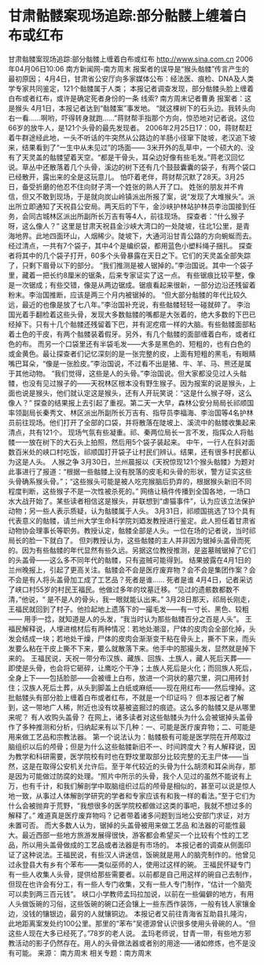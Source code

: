# 甘肃骷髅案现场追踪:部分骷髅上缠着白布或红布

甘肃骷髅案现场追踪:部分骷髅上缠着白布或红布
http://www.sina.com.cn 2006年04月06日10:06 南方新闻网-南方周末
报案者的误导是“猴头骷髅”传言产生的最初原因；
4月4日，甘肃省公安厅向多家媒体公布：经法医、痕检、DNA及人类学专家共同鉴定，121个骷髅属于人类；
本报记者调查发现，部分骷髅头脸上缠着白布或者红布，或许是确定死者身份的一条
线索?
南方周末记者曹勇
报案者：这是猴头
4月1日，本报记者达到“骷髅案”事发地。
“就这棵树下的石头边。我转头向右一看……啊哟，吓得转身就跑……”蒋财帮手指那个方向，惊恐地对记者说。这位66岁的放牛人，是121个头骨的最先发现者。
2006年2月25日17：00，蒋财帮赶着牛群途经此地，一头不听话的牛突然从公路边的羊肠小径窜下陡坡，老汉追下坡来，结果看到了“一生中从未见过”的场面——
3米开外的乱草中，一个硕大的、没有了天灵盖的骷髅望着天空。“都是干骨头，耳朵边好像有些毛发。”蒋老汉回忆说。草丛中还散落着几个头骨，溪边的树下还有几个鼓鼓囊囊的袋子，有两个袋口已经散开，露出来的全是这玩意儿。
怕吓着老伴，蒋财帮沉默了28天。3月25日，备受折磨的他忍不住向财子湾一个姓张的熟人开了口。
姓张的朋友并不肯信，但又不敢到现场，于是就向炭山岭镇派出所报了案，说“发现了大堆猴头”。派出所立即通知了天祝县公安局。两天后的下午，金沙峡护林站护林员李治国接到任务，会同古城林区派出所副所长万吉有等4人，前往现场。
探查者：“什么猴子呀，这么像人？”
这里是甘肃天祝县金沙峡大湾口的一处陡坡，往北1公里，是青海地界。此地四面环山，人烟稀少。陡坡下，大通河沿甘青公路的方向蜿蜒而去。
经过清点，一共有7个袋子，其中4个是编织袋，都用蓝色小塑料绳子捆扎。
探查者将其中的几个袋子打开，60多个头骨暴露在天日之下。它们的天灵盖全部失踪了，只剩下眉骨以下的部分。 “我们推测是被人锯掉的。”李治国说。其中一个袋子里，藏着一把长约8厘米的锯条，后来专家证实了这一点。
有些锯痕比较平整，像是一次锯成；有些交错，像是从两边锯成。锯痕看起来很新，一部分边沿还残留着粉末。李治国推断，应该是两三个月内被锯掉的。
“但大部分骷髅的年代比较久远，最近的也像是放了七八年。”李治国补充说，有些骷髅轻轻一碰就碎了。
李治国光着手翻检着这些头骨，发现大多数骷髅的嘴都是大张着的，绝大多数的下巴已经掉下。只有十几个骷髅还残留着下巴，并有泥疙瘩一样的大脑。有些骷髅面部粘着土色的干皮，有两个骷髅装着假牙。另外，有几个骷髅的面部缠着白布，或者红色的布。
而另一个口袋里还有半袋毛发——大多是黑色的、短粗的，也有白色的或金黄色。最让探查者们记忆深刻的是一张完整的皮，上面有短粗的黑毛，有眼睛嘴巴耳朵，“像是一张脸皮。”李治国说，不过看不出是猪、牛、羊、马、熊还是属于其他动物。
“我们觉得，这些是人的头骨。”李治国说。但大家都没见过人头骷髅，也没有见过猴子的——天祝林区根本没有野生猴子。因为报案的说是猴头，上面也说是猴头，他们就认定这是猴头，还有人开玩笑说：“这是什么猴子呀，这么像人？”
探查的结果报上去引起了重视。第二天一大早，森林公安分局局长祁顺国率领副局长秦秀文、林区派出所副所长万吉有、指导员李福海、李治国等4名护林员前往现场。他们打开了全部的口袋，并将散落在陡坡上、溪流中的骷髅收集起来清点，共有121个。
现场气氛有些凝重。祁、秦两位局长一言不发，指挥众人将骷髅一一放在树下的大石头上拍照，然后用5个袋子装起来。
中午，一行人在斜对面数百米处的峡口村吃饭，祁顺国打开袋子让村民们辨认。结果，还有很多村民都认为这是人头。
人猴之争
3月30日，兰州晨报以《天祝惊现121个猴头骷髅》为题对此事进行了报道：“根据一些骷髅上没有脱落的皮毛和头骨的形状，警方证实这些头骨确系猴头骨。”；“这些猴头可能是被人吃完猴脑后扔弃的，根据猴头新旧不同程度判断，这些猴子不是一次性被杀死的。”
网络让稿件传播到全国各地，一场口水大战开始了。某些读者相信这是猴头，并联想到“虐猫事件”，认为应该立法保护动物；另一些人表示质疑，认为骷髅属于人头。
3月31日，祁顺国挑选了13个具有代表意义的骷髅，请兰州大学生命科学院刘廼发教授进行鉴定。此人担任着甘肃省动物协会理事长等职务。教授认定，骷髅全部是人头。一位在场的记者说，当时祁局长的脸一下就白了。
但刘教授认为，这些骷髅的主人并非因为锯掉头盖骨而死的。因为有些骷髅的年代显然有些久远。另据这位教授推测，是盗墓贼锯掉了它们的头盖骨——这么多不同年代的骷髅，只有盗贼可能得到。
结果披露在4月1日的兰州晚报上，引起了更高关注。骷髅会不会是医疗废弃物？会不会是集团作案？会不会是有人将头盖骨加工成了工艺品？死者是谁……
死者是谁
4月4日，记者采访了峡口村55岁的村民王福民。他做过多年的坟墓迁移。“见过的遗骸数都数不清，”他说，“ 是不是人的骨头，我一眼就能认出来。”
3月28日那天，祁局长刚走，王福民就回到了村子。他捡起地上遗落下的一撮毛发——有一寸长、黑色、较粗—— 用手一捻，就知道是人的头发，“我当时认为那些骷髅百分之百是人头”。
王福民解释说，人埋进棺材后有两种情况：若地处潮湿，尸体的皮肉会全部化掉，头发会结成一块；若地处干燥，尸体的皮肉会渐渐变干粘在骨头上，撕不下来，而头发要么粘在干皮上撕不下来，要么就散落下来。他手中的那撮头发，显然就是掉下来的。
王福民说，天祝一带分布汉族、藏族、回族、土族人，藏人死后天葬——即使是头骨，也会将它砸碎，让鹰吃个干净；土族人死后是火化；而回族人死后，全身上下——包括脸部——会被缠上白布，放进一个洞状的墓穴里，洞口用砖封住；汉族人死后土葬，从头到脚盖上白纸或麻纸——现在用红布——然后埋掉。这批骷髅头有部分脸上缠着白布或者红布，不就是一个印证吗？
但本报记者了解到，这一带地广人稀，附近也没有坟墓被盗掘过的痕迹。这么多的骷髅又是从哪里来呢？
有人收购头盖骨？
在网上，诸多读者对这些骷髅头为什么会被锯掉头盖骨作了多种推测和分析，归纳起来有以下几种：一、可能是医疗废弃物；二、可能是用来做工艺品和宗教法器。
第一个说法认为：骷髅极有可能是医学院在开颅取过脑组织以后的颅骨；但是为什么这些骷髅新旧不一、时间跨度大？有人解释说，因为教学和科研需要，医学院校有时也在野坟里取部分比较完整的无主尸体——当然，这是在取得公安机关允许后。至于年代较近的头骨为什么胡须和耳朵尚存，那是因为可能做过防腐的处理。“照片中所示的头骨，我个人见过的虽然不能说有上万，也有千计，和我们解剖学中取脑组织过后的颅骨是相似的，甚至可以说是惊人地一致，从事过人体解剖学研究的学者和专家应该有和我一样的看法。”至于它们为什么会被抛弃于荒野，“我想很多的医学院校都做过这类的事吧，我就不想过多的解释了。”
难道真是医疗废弃物吗？记者带着诸多问题到当地公安部门求证，对方未置可否。
而大多数人认为，锯掉的头盖骨被用来做工艺品
和法器的可能性最大。最近西部一些地方旅游发展得很快，游客都会希望买一个比较有个性的工艺品，所以用头盖骨做成的工艺品或者法器是有市场的。
本报记者的调查从侧面印证了这种说法。王福民说，有些汉人讲迷信，饭碗就是用人的脑壳制作的。他曾见过永登县大有乡有个苯布——类似巫师的人，使用过这样的碗。
王福民怀疑专门有一些人收集人头骨，提供给那些需要者。以前都是自己用这样的碗自己去制作，但现在也许会有分工，有一些人专门收集，又有一些人专门制作，“估计一个脑壳可以卖到两三百元钱”。
峡口小学教师孟玛拉加说，以前在一些偏僻的地方，有用人头做饭碗的习俗，这些饭碗的碗口还会镶上一些东西作装饰，一般有钱人家镶金边，没钱的镶银边，最穷的人就镶铜边。
本报记者又前往青海省互助县扎隆沟，此地距离案发处约100公里。那里的“苯布”吴德源曾认识很多使用头骨碗的人。“但这些人现在大多已经死了。”78岁的老人说。
孟玛老师说，甘青一带，有些地方邪教活动的影子仍然存在。用人的头骨做法器或者别的用途——诸如修炼，也不是没有可能。 来源：
南方周末
相关专题：南方周末 

